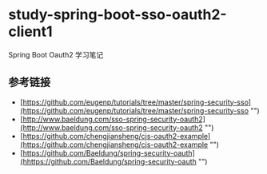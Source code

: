 # study-spring-boot-sso-oauth2-client1 #
Spring Boot Oauth2 学习笔记
## 参考链接 ##
- [https://github.com/eugenp/tutorials/tree/master/spring-security-sso](https://github.com/eugenp/tutorials/tree/master/spring-security-sso "")
- [http://www.baeldung.com/sso-spring-security-oauth2](http://www.baeldung.com/sso-spring-security-oauth2 "")
- [https://github.com/chengjiansheng/cjs-oauth2-example](https://github.com/chengjiansheng/cjs-oauth2-example "")
- [https://github.com/Baeldung/spring-security-oauth](hhttps://github.com/Baeldung/spring-security-oauth "")
